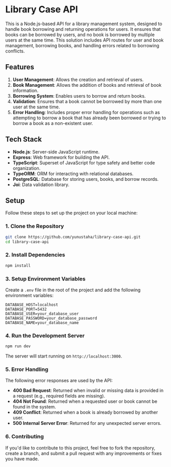# Library Case API

This is a Node.js-based API for a library management system, designed to handle book borrowing and returning operations for users. It ensures that books can be borrowed by users, and no book is borrowed by multiple users at the same time. This solution includes API routes for user and book management, borrowing books, and handling errors related to borrowing conflicts.

## Features

1. **User Management**: Allows the creation and retrieval of users.
2. **Book Management**: Allows the addition of books and retrieval of book information.
3. **Borrowing System**: Enables users to borrow and return books.
4. **Validation**: Ensures that a book cannot be borrowed by more than one user at the same time.
5. **Error Handling**: Includes proper error handling for operations such as attempting to borrow a book that has already been borrowed or trying to borrow a book as a non-existent user.

## Tech Stack

- **Node.js**: Server-side JavaScript runtime.
- **Express**: Web framework for building the API.
- **TypeScript**: Superset of JavaScript for type safety and better code organization.
- **TypeORM**: ORM for interacting with relational databases.
- **PostgreSQL**: Database for storing users, books, and borrow records.
- **Joi**: Data validation library.

## Setup

Follow these steps to set up the project on your local machine:

### 1. Clone the Repository

```bash
git clone https://github.com/yunustaha/library-case-api.git
cd library-case-api
```

### 2. Install Dependencies

```bash
npm install
```

### 3. Setup Environment Variables

Create a `.env` file in the root of the project and add the following environment variables:

```env
DATABASE_HOST=localhost
DATABASE_PORT=5432
DATABASE_USER=your_database_user
DATABASE_PASSWORD=your_database_password
DATABASE_NAME=your_database_name
```

### 4. Run the Development Server

```bash
npm run dev
```

The server will start running on `http://localhost:3000`.

### 5. Error Handling

The following error responses are used by the API:

- **400 Bad Request**: Returned when invalid or missing data is provided in a request (e.g., required fields are missing).
- **404 Not Found**: Returned when a requested user or book cannot be found in the system.
- **409 Conflict**: Returned when a book is already borrowed by another user.
- **500 Internal Server Error**: Returned for any unexpected server errors.

### 6. Contributing

If you'd like to contribute to this project, feel free to fork the repository, create a branch, and submit a pull request with any improvements or fixes you have made.
